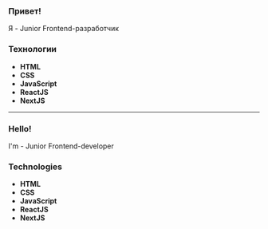 
<h3>Привет!</h3>
<p>Я - Junior Frontend-разработчик</p>
<h3>Технологии</h3>
<ul>
  <li>
    <strong>HTML</strong>
  </li>
  <li>
    <strong>CSS</strong>
  </li>
 <li>
    <strong>JavaScript</strong>
  </li>
  <li>
    <strong>ReactJS</strong>
  </li>
  <li>
    <strong>NextJS</strong>
  </li>
</ul>

<hr>

<h3>Hello!</h3>
<p>I'm - Junior Frontend-developer</p>
<h3>Technologies</h3>
<ul>
  <li>
    <strong>HTML</strong>
  </li>
  <li>
    <strong>CSS</strong>
  </li>
 <li>
    <strong>JavaScript</strong>
  </li>
  <li>
    <strong>ReactJS</strong>
  </li>
  <li>
    <strong>NextJS</strong>
  </li>
</ul>
